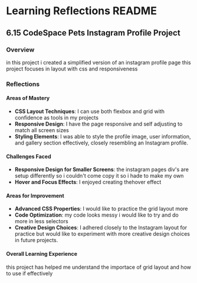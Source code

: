 # Learning Reflections README

## **6.15 CodeSpace Pets Instagram Profile Project**

### Overview

in this project i created a simplified version of an instagram profile page this project focuses in layout with css and responsiveness

### Reflections

#### Areas of Mastery

- **CSS Layout Techniques**: I can use both flexbox and grid with confidence as tools in my projects
- **Responsive Design**: I have the page responsive and self adjusting to match all screen sizes
- **Styling Elements**: I was able to style the profile image, user information, and gallery section effectively, closely resembling an Instagram profile.

#### Challenges Faced

- **Responsive Design for Smaller Screens**: the instagram pages div's are setup differently so i couldn't come copy it so i hade to make my own
- **Hover and Focus Effects**: I enjoyed creating thehover effect

#### Areas for Improvement

- **Advanced CSS Properties**: I would like to practice the grid layout more
- **Code Optimization**: my code looks messy i would like to try and do more in less selectors
- **Creative Design Choices**: I adhered closely to the Instagram layout for practice but would like to experiment with more creative design choices in future projects.

#### Overall Learning Experience

this project has helped me understand the importace of grid layout and how to use if effectively
